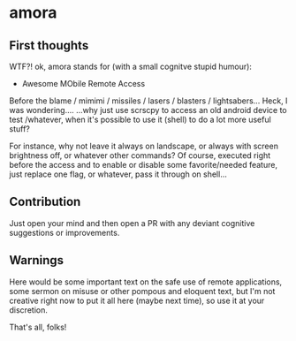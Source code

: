 # amora

## First thoughts

WTF?! ok, amora stands for (with a small cognitve stupid humour):

- Awesome MObile Remote Access

Before the blame / mimimi / missiles / lasers / blasters / lightsabers...
Heck, I was wondering....
...why just use scrscpy to access an old android device to test /whatever,
when it's possible to use it (shell) to do a lot more useful stuff?

For instance, why not leave it always on landscape, or always with screen brightness off, or whatever other commands?
Of course, executed right before the access and
to enable or disable some favorite/needed feature, just replace one flag, or whatever, pass it through on shell...

## Contribution

Just open your mind and then open a PR with any deviant cognitive suggestions or improvements.

## Warnings

Here would be some important text on the safe use of remote applications,
some sermon on misuse or other pompous and eloquent text,
but I'm not creative right now to put it all here (maybe next time),
so use it at your discretion.

That's all, folks!
